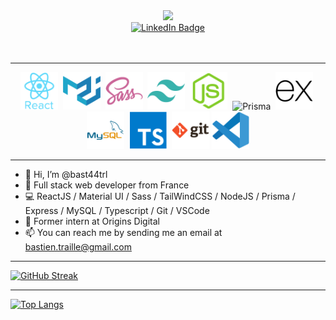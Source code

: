 <div id="header" align="center">
  <img src="https://media.giphy.com/media/jdPMeyv9rn0hZHh8n9/giphy.gif" width="100" />
</div>
<div id="linkedin" align="center">
  <a href="https://www.linkedin.com/in/bastientraille/">
    <img src="https://img.shields.io/badge/LinkedIn-blue?style=for-the-badge&logo=linkedin&logoColor=white" alt="LinkedIn Badge" />
  </a>
</div>
<div id="codewars" align="center">
  <a href="https://www.codewars.com/users/bast44trl">
    <img src="https://www.codewars.com/users/bast44trl/badges/small" alt="" />
  </a>
</div>
<div align="center">
  <img src="https://komarev.com/ghpvc/?username=bast44trl&style=flat-square&color=blue" alt="" />
</div>

---

<div align="center">
  <img src="https://github.com/devicons/devicon/blob/master/icons/react/react-original-wordmark.svg" title="React" alt="React" width="60" height="60"/>&nbsp;
  <img src="https://github.com/devicons/devicon/blob/master/icons/materialui/materialui-original.svg" title="Material UI" alt="Material UI" width="60" height="60"/>&nbsp;
  <img src="https://github.com/devicons/devicon/blob/master/icons/sass/sass-original.svg" title="Sass" alt="Sass" width="60" height="60"/>&nbsp;
  <img src="https://github.com/devicons/devicon/blob/master/icons/tailwindcss/tailwindcss-plain.svg"  title="Tailwindcss" alt="Tailwindcss" width="60" height="60"/>&nbsp;
  <img src="https://github.com/devicons/devicon/blob/master/icons/nodejs/nodejs-original.svg" title="NodeJS" alt="NodeJS" width="60" height="60"/>&nbsp;
  <img src="https://cdn.worldvectorlogo.com/logos/prisma-2.svg" title="Prisma" alt="Prisma" width="120" height="60"/>&nbsp;
  <img src="https://github.com/devicons/devicon/blob/master/icons/express/express-original.svg" title="Express" alt="Express" width="60" height="60"/>&nbsp;
  <img src="https://github.com/devicons/devicon/blob/master/icons/mysql/mysql-original-wordmark.svg" title="MySQL"  alt="MySQL" width="60" height="60"/>&nbsp;
  <img src="https://github.com/devicons/devicon/blob/master/icons/typescript/typescript-plain.svg" title="Typescript"  alt="Typescript" width="60" height="60"/>&nbsp;
  <img src="https://github.com/devicons/devicon/blob/master/icons/git/git-original-wordmark.svg" title="Git" alt="Git" width="60" height="60"/>
  <img src="https://github.com/devicons/devicon/blob/master/icons/vscode/vscode-original.svg" title="VSCode" **alt="VSCode" width="60" height="60"/>
</div>

---

- 👋 Hi, I’m @bast44trl
- 👀 Full stack web developer from France
- 💻 ReactJS / Material UI / Sass / TailWindCSS / NodeJS / Prisma / Express / MySQL / Typescript / Git / VSCode
- 🌱 Former intern at Origins Digital
- 📫 You can reach me by sending me an email at bastien.traille@gmail.com

---

[![GitHub Streak](http://github-readme-streak-stats.herokuapp.com?user=bast44trl&theme=dark&hide_border=true)](https://git.io/streak-stats)

---

[![Top Langs](https://github-readme-stats.vercel.app/api/top-langs/?username=bast44trl&theme=dark&layout=compact&hide_border=true)](https://github.com/anuraghazra/github-readme-stats)

<!---
bast44trl/bast44trl is a ✨ special ✨ repository because its `README.md` (this file) appears on your GitHub profile.
You can click the Preview link to take a look at your changes.
--->
